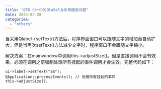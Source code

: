 ```yaml
---
title: "QT6 C++中的Qlabel与布局缩放问题"
date: 2024-02-28
categories: 
  - "others"
---
```


当采用Qlabel->setText()方法后，程序界面窗口可以跟随文字的增加而自动扩大。但是当再次setText()方法减少文字时，程序窗口不会跟随文字缩小。

解决方案：在mainwindow中调用this->adjustSize()。但是直接调用不会有效果，必须在调用之前强制处理所有挂起的事件调用才会生效。完整代码如下：

```
ui->label->setText("sm");
QApplication::processEvents(); // 处理所有挂起的事件
this->adjustSize();
```
